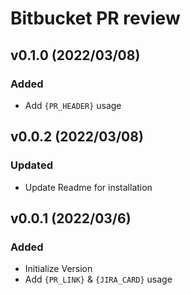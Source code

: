 # Bitbucket PR review

## v0.1.0 (2022/03/08)

### Added

- Add `{PR_HEADER}` usage

## v0.0.2 (2022/03/08)

### Updated

- Update Readme for installation

## v0.0.1 (2022/03/6)

### Added

- Initialize Version
- Add `{PR_LINK}` & `{JIRA_CARD}` usage
